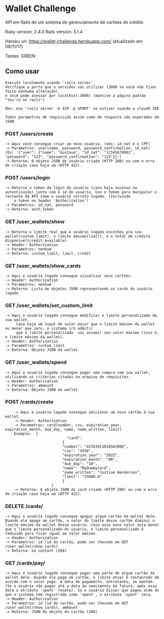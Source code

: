 # Wallet Challenge
API em Rails de um sistema de gerenciamento de cartões de crédito

Ruby version: 2.4.0
Rails version: 5.1.4

Heroku url: https://wallet-challenge.herokuapp.com/ (atualizado em 08/11/17)

Testes: GREEN

## Como usar

	Execute localmente usando 'rails server'.
	Verifique a porta que o servidor vai utilizar (3000 se você não tiver feito nenhuma alteração)
	e você pode acessar por localhost:3000/ (mantive a página padrão "You're on rails")

	Obs: Use 'rails server -b $IP -p $PORT' se estiver usando a cloud9 IDE

	Todos parametros de requisição assim como de resposta são esperados em JSON

### POST /users/create
	-> Aqui você consegue criar um novo usuário. (obs: id_nat é o CPF)
	-> Parametros: user(name, password, password_confirmation, id_nat) (Ex: '{"user": {"name": "Gustavo", "id_nat": "12345678901", "password": "123", "password_confirmation": "123"}}')
	-> Retorna: O objeto JSON do usuário criado (HTTP 200) ou com o erro de criação caso haja um (HTTP 422).

### POST /users/login
	-> Retorna o token de login do usuário (caso haja sucesso na autenticação) junto com o id do usuário. Use o token para manipular o restante da API como o usuário correto logado. (Incluindo
		o token no header 'Authorization')
	-> Parametros: id_nat, password 
	-> Retorna: auth_token

### GET /user_wallets/show
	-> Retorna o limite real que o usuário logado escolheu pra sua wallet(custom_limit), o limite máximo(limit), e o total de crédito disponível(credit_available).
	-> Header: Authorization
	-> Parametros: nenhum
	-> Retorna: custom_limit, limit, credit

### GET /user_wallets/show_cards
	-> Aqui o usuário logado consegue visualizar seus cartões.
	-> Header: Authorization
	-> Parametros: nenhum
	-> Retorna: Lista de objetos JSON representando os cards do usuário logado

### GET /user_wallets/set_custom_limit
	-> Aqui o usuário logado consegue modificar o limite personalizado da sua wallet.
		 Caso haja um input de valor maior que o limite máximo da wallet ou menor que zero, o sistema irá admitir
		 que o limite personalizado  vai assumir seu valor máximo (isso é, o limite máximo da wallet).
	-> Header: Authorization
	-> Parametros: custom_limit
	-> Retorna: Objeto JSON da wallet

### GET /user_wallets/spend
	-> Aqui o usuário logado consegue pagar uma compra com sua wallet, utilizando os critérios citados no arquivo de requisitos.
	-> Header: Authorization
	-> Parametros: ammount
	-> Retorna: Objeto JSON da wallet

### POST /cards/create
		-> Aqui o usuário logado consegue adicionar um novo cartão à sua wallet. 
		-> Header: Authorization
		-> Parametros: card(number, cvv, expiration_year, expiration_month, due_day, name, name_written, limit)
		Exemplo:  {
								"card": 
						      {
						      "number": "42353913010563908", 
						      "cvv": "4556",
						      "expiration_year": "2022", 
						      "expiration_month": "08",
						      "due_day": "10",
						      "name": "MyDummyCard", 
						      "name_written": "Justine Henderson", 
						      "limit": "15000.8" 
						      }
						 }
		-> Retorna: O objeto JSON do card criado (HTTP 200) ou com o erro de criação caso haja um (HTTP 422).

### DELETE /cards/
	-> Aqui o usuário logado consegue apagar algum cartão da wallet dele. Quando ele apaga um cartão, o valor do limite desse cartão diminui o limite máximo da wallet desse usuário. Caso esse novo valor seja menor que o limite personalizado do usuário, o limite personalizado é reduzido para ficar igual ao valor máximo.
	-> Header: Authorization
	-> Parametros: id (id do cartão, pode ser checado em GET /user_wallet/show_cards)
	-> Retorna: no content (204)

### GET /cards/pay/
	-> Aqui o usuário logado consegue pagar uma parte de algum cartão da wallet dele. Quando ele paga um cartão, o limite atual é restaurado de acordo com o valor pago. A data de pagamento, entretanto, se mantém. (Se o usuário não pagar até a data de vencimento da fatura, após essa data o atributo 'spent' reseta). Se o usuário disser que pagou além do que o sistema tem registrado como 'spent', o atributo 'spent' zera.
	-> Header: Authorization
	-> Parametros: id (id do cartão, pode ser checado em GET /user_wallet/show_cards), ammount
	-> Retorna: JSON do objeto do cartão (200)

